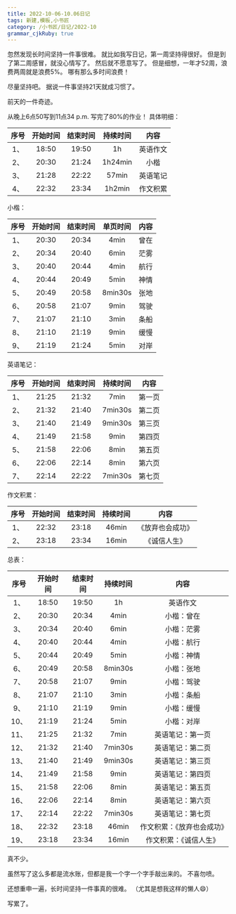 ```yaml
---
title: 2022-10-06-10.06日记
tags: 新建,模板,小书匠
category: /小书匠/日记/2022-10
grammar_cjkRuby: true
---
```



忽然发现长时间坚持一件事很难。
就比如我写日记，第一周坚持得很好。
但是到了第二周感冒，就没心情写了。
然后就不愿意写了。
但是细想，一年才52周，浪费两周就是浪费5%。
哪有那么多时间浪费！

尽量坚持吧。
据说一件事坚持21天就成习惯了。

前天的一件奇迹。

从晚上6点50写到11点34 p.m.
写完了80%的作业！
具体明细：


| 序号 | 开始时间 | 结束时间 | 持续时间 | 内容     |
| :--: | :--------: | :--------: | :--------: | :--------: |
| 1、| 18:50    | 19:50    | 1h       | 英语作文 |
| 2、| 20:30    | 21:24    | 1h24min  | 小楷     |
| 3、| 21:28    | 22:22    | 57min    | 英语笔记 |
| 4、| 22:32    | 23:34    | 1h2min   | 作文积累 |


小楷：


| 序号 | 开始时间 | 结束时间 | 单页时间 | 内容 |
| :--: | :--------: | :--------: | :--------: | :----: |
| 1、| 20:30    | 20:34    | 4min     | 曾在 |
| 2、| 20:34    | 20:40    | 6min     | 茫雾 |
| 3、| 20:40    | 20:44    | 4min     | 航行 |
| 4、| 20:44    | 20:49    | 5min     | 神情 |
| 5、| 20:49    | 20:58    | 8min30s  | 张地 |
| 6、| 20:58    | 21:07    | 9min     | 驾驶 |
| 7、| 21:07    | 21:10    | 3min     | 条船 |
| 8、| 21:10    | 21:19    | 9min     | 缓慢 |
| 9、| 21:19    | 21:24    | 5min     | 对岸 |


英语笔记：


| 序号 | 开始时间 | 结束时间 | 持续时间 | 内容   |
| :--: | :--------: | :--------: | :--------: | :-----: |
| 1、| 21:25    | 21:32    | 7min     | 第一页 |
| 2、| 21:32    | 21:40    | 7min30s  | 第二页 |
| 3、| 21:40    | 21:49    | 9min30s  | 第三页 |
| 4、| 21:49    | 21:58    | 9min     | 第四页 |
| 5、| 21:58    | 22:06    | 8min     | 第五页 |
| 6、| 22:06    | 22:14    | 8min     | 第六页 |
| 7、| 22:14    | 22:22    | 7min30s  | 第七页 |


作文积累：


| 序号 | 开始时间 | 结束时间 | 持续时间 | 内容             |
| :--: | :--------: | :--------: | :--------: | :---------------: |
| 1、| 22:32    | 23:18    | 46min    | 《放弃也会成功》|
| 2、| 23:18    | 23:34    | 16min    | 《诚信人生》   |


总表：


| 序号 | 开始时间 | 结束时间 | 持续时间 | 内容             |
| :--: | :--------: | :--------: | :--------: | :----------------: |
| 1、| 18:50    | 19:50    | 1h       | 英语作文 |
| 2、| 20:30    | 20:34    | 4min     | 小楷：曾在             |
| 3、| 20:34    | 20:40    | 6min     | 小楷：茫雾             |
| 4、| 20:40    | 20:44    | 4min     | 小楷：航行             |
| 5、| 20:44    | 20:49    | 5min     | 小楷：神情             |
| 6、| 20:49    | 20:58    | 8min30s  | 小楷：张地             |
| 7、| 20:58    | 21:07    | 9min     | 小楷：驾驶             |
| 8、| 21:07    | 21:10    | 3min     | 小楷：条船             |
| 9、| 21:10    | 21:19    | 9min     | 小楷：缓慢             |
| 10、| 21:19    | 21:24    | 5min     | 小楷：对岸             |
| 11、| 21:25    | 21:32    | 7min     | 英语笔记：第一页           |
| 12、| 21:32    | 21:40    | 7min30s  | 英语笔记：第二页           |
| 13、| 21:40    | 21:49    | 9min30s  | 英语笔记：第三页           |
| 14、| 21:49    | 21:58    | 9min     | 英语笔记：第四页           |
| 15、| 21:58    | 22:06    | 8min     | 英语笔记：第五页           |
| 16、| 22:06    | 22:14    | 8min     | 英语笔记：第六页           |
| 17、| 22:14    | 22:22    | 7min30s  | 英语笔记：第七页           |
| 18、| 22:32    | 23:18    | 46min    | 作文积累：《放弃也会成功》 |
| 19、| 23:18    | 23:34    | 16min    | 作文积累：《诚信人生》     |

真不少。

虽然写了这么多都是流水账，但都是我一个字一个字手敲出来的。
不喜勿喷。

还想重申一遍，长时间坚持一件事真的很难。
（尤其是想我这样的懒人😄）

写累了。
